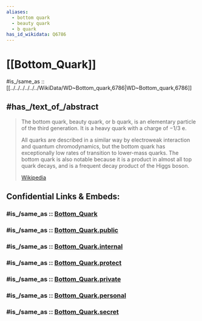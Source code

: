 ```yaml
---
aliases:
  - bottom quark
  - beauty quark
  - b quark
has_id_wikidata: Q6786
---
```


# [[Bottom_Quark]] 

#is_/same_as :: [[../../../../../../WikiData/WD~Bottom_quark,6786|WD~Bottom_quark,6786]] 

## #has_/text_of_/abstract 

> The bottom quark, beauty quark, or b quark, is an elementary particle of the third generation. 
> It is a heavy quark with a charge of −⁠1/3⁠ e.
>
> All quarks are described in a similar way by electroweak interaction and quantum chromodynamics, 
> but the bottom quark has exceptionally low rates of transition to lower-mass quarks. 
> The bottom quark is also notable because it is a product in almost all top quark decays, 
> and is a frequent decay product of the Higgs boson.
>
> [Wikipedia](https://en.wikipedia.org/wiki/Bottom%20quark) 


## Confidential Links & Embeds: 

### #is_/same_as :: [Bottom_Quark](/_Standards/Science/Physics/Quantum_Mechanics/Standard_Model/Quark/Bottom_Quark.md) 

### #is_/same_as :: [Bottom_Quark.public](/_public/Science/Physics/Quantum_Mechanics/Standard_Model/Quark/Bottom_Quark.public.md) 

### #is_/same_as :: [Bottom_Quark.internal](/_internal/Science/Physics/Quantum_Mechanics/Standard_Model/Quark/Bottom_Quark.internal.md) 

### #is_/same_as :: [Bottom_Quark.protect](/_protect/Science/Physics/Quantum_Mechanics/Standard_Model/Quark/Bottom_Quark.protect.md) 

### #is_/same_as :: [Bottom_Quark.private](/_private/Science/Physics/Quantum_Mechanics/Standard_Model/Quark/Bottom_Quark.private.md) 

### #is_/same_as :: [Bottom_Quark.personal](/_personal/Science/Physics/Quantum_Mechanics/Standard_Model/Quark/Bottom_Quark.personal.md) 

### #is_/same_as :: [Bottom_Quark.secret](/_secret/Science/Physics/Quantum_Mechanics/Standard_Model/Quark/Bottom_Quark.secret.md)

